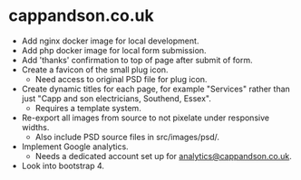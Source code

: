 # cappandson.co.uk

* Add nginx docker image for local development.
* Add php docker image for local form submission.
* Add 'thanks' confirmation to top of page after submit of form.
* Create a favicon of the small plug icon.
  * Need access to original PSD file for plug icon.
* Create dynamic titles for each page, for example "Services" rather than just "Capp and son electricians, Southend, Essex".
  * Requires a template system.
* Re-export all images from source to not pixelate under responsive widths.
  * Also include PSD source files in src/images/psd/.
* Implement Google analytics.
  * Needs a dedicated account set up for analytics@cappandson.co.uk.
* Look into bootstrap 4.
